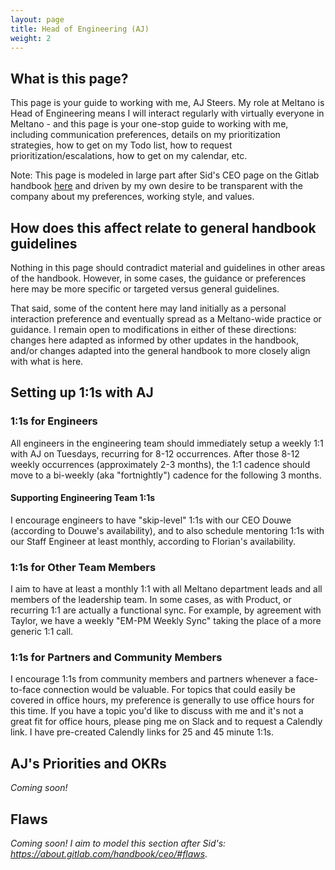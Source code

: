 ```yaml
---
layout: page
title: Head of Engineering (AJ)
weight: 2
---
```


## What is this page?

This page is your guide to working with me, AJ Steers. My role at Meltano is Head of Engineering means I will interact regularly with virtually everyone in Meltano - and this page is your one-stop guide to working with me, including communication preferences, details on my prioritization strategies, how to get on my Todo list, how to request prioritization/escalations, how to get on my calendar, etc.

Note: This page is modeled in large part after Sid's CEO page on the Gitlab handbook [here](https://about.gitlab.com/handbook/ceo/#related-pages) and driven by my own desire to be transparent with the company about my preferences, working style, and values.

## How does this affect relate to general handbook guidelines

Nothing in this page should contradict material and guidelines in other areas of the handbook. However, in some cases, the guidance or preferences here may be more specific or targeted versus general guidelines.

That said, some of the content here may land initially as a personal interaction preference and eventually spread as a Meltano-wide practice or guidance. I remain open to modifications in either of these directions: changes here adapted as informed by other updates in the handbook, and/or changes adapted into the general handbook to more closely align with what is here.

## Setting up 1:1s with AJ

### 1:1s for Engineers

All engineers in the engineering team should immediately setup a weekly 1:1 with AJ on Tuesdays, recurring for 8-12 occurrences. After those 8-12 weekly occurrences (approximately 2-3 months), the 1:1 cadence should move to a bi-weekly (aka "fortnightly") cadence for the following 3 months.

#### Supporting Engineering Team 1:1s

I encourage engineers to have "skip-level" 1:1s with our CEO Douwe (according to Douwe's availability), and to also schedule mentoring 1:1s with our Staff Engineer at least monthly, according to Florian's availability.

### 1:1s for Other Team Members

I aim to have at least a monthly 1:1 with all Meltano department leads and all members of the leadership team. In some cases, as with Product, or recurring 1:1 are actually a functional sync. For example, by agreement with Taylor, we have a weekly "EM-PM Weekly Sync" taking the place of a more generic 1:1 call.

### 1:1s for Partners and Community Members

I encourage 1:1s from community members and partners whenever a face-to-face connection would be valuable. For topics that could easily be covered in office hours, my preference is generally to use office hours for this time. If you have a topic you'd like to discuss with me and it's not a great fit for office hours, please ping me on Slack and to request a Calendly link. I have pre-created Calendly links for 25 and 45 minute 1:1s.

## AJ's Priorities and OKRs

_Coming soon!_

## Flaws

_Coming soon! I aim to model this section after Sid's: https://about.gitlab.com/handbook/ceo/#flaws._
